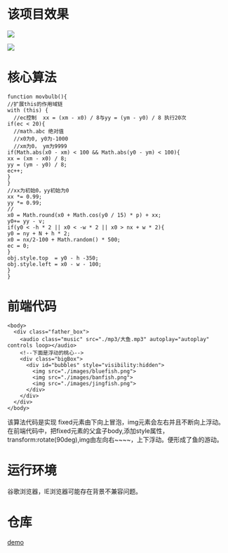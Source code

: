# 该项目效果 
![](D:\Documents\Desktop\桌面图片\fishg.gif)

![](D:\Documents\Desktop\桌面图片\思否图片\QQ截图20200827185055.png)

# 核心算法

```
function movbulb(){
//扩展this的作用域链
with (this) {
  //ec控制  xx = (xm - x0) / 8与yy = (ym - y0) / 8 执行20次
if(ec < 20){
  //math.abc 绝对值
  //x0为0, y0为-1000
  //xm为0， ym为9999
if(Math.abs(x0 - xm) < 100 && Math.abs(y0 - ym) < 100){
xx = (xm - x0) / 8;
yy = (ym - y0) / 8;
ec++;
}
}
//xx为初始0，yy初始为0
xx *= 0.99;
yy *= 0.99;
//
x0 = Math.round(x0 + Math.cos(y0 / 15) * p) + xx;
y0+= yy - v;
if(y0 < -h * 2 || x0 < -w * 2 || x0 > nx + w * 2){
y0 = ny + N + h * 2;
x0 = nx/2-100 + Math.random() * 500;
ec = 0;
}
obj.style.top  = y0 - h -350;
obj.style.left = x0 - w - 100;
}
}
```
# 前端代码
```
<body>
  <div class="father_box">
    <audio class="music" src="./mp3/大鱼.mp3" autoplay="autoplay" controls loop></audio>
    <!--下面是浮动的桃心-->
    <div class="bigBox">
      <div id="bubbles" style="visibility:hidden">
        <img src="./images/bluefish.png">
        <img src="./images/banfish.png">
        <img src="./images/jingfish.png">
      </div>
    </div>
  </div>
</body>
```
该算法代码是实现 fixed元素由下向上冒泡，img元素会左右并且不断向上浮动。在前端代码中，把fixed元素的父盒子body,添加style属性，transform:rotate(90deg),img由左向右~~~~，上下浮动。便形成了鱼的游动。

# 运行环境
谷歌浏览器，IE浏览器可能存在背景不兼容问题。

# 仓库
[demo](https://github.com/wendaomin/ocean-fish)
